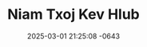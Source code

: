 ---
layout: movie-video-data
date: 2025-03-01 21:25:08 -0643
categories: movie

# Site Attributes
title: "Niam Txoj Kev Hlub"
permalink: "/movie/Niam_Txoj_Kev_Hlub"

# Movie Attributes
synopsis: ""
producer: "Kou Thao, Dao Xiong"
director: ""
writer: ""
video_link: "https://youtu.be/kDuiTF9dD5E?si=h5ZtwMfKwdclav_k"
genre: "Drama"
year: "2016"
release_type: "DVD"
storage: "Private"
thumbnail: "/assets/images/movie_thumbnails/Niam Txoj Kev Hlub.jpeg"
publishing_company: "Hmong International Films"

# Sequels + Parts
base_movie: ""
total_parts: 
sequel: ""

# Movie Cast
cast:
- name: "Teem Xyooj"
- name: "Hli Vang"
- name: "Me Yaj"
- name: "Ntxawm Lauj"
- name: "Fav Maiv Hawj"
- name: "Ntxhi Lauj"
- name: "Kab Ntsais Tsab"
- name: "Yis Vwj"
- name: "Meej Yaj"
- name: "Paj Nyiag Ham"
---